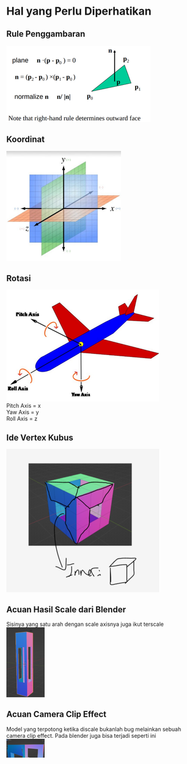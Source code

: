 # Hal yang Perlu Diperhatikan

## Rule Penggambaran
<img src="images/right-hand-rule.png">

## Koordinat
<img src="images/koordinat.png" width="300">

## Rotasi
<img src="images/rotate.png" width="400"> <br>
Pitch Axis = x<br>
Yaw Axis = y<br>
Roll Axis = z<br>

## Ide Vertex Kubus
<img src="images/kubus-breakdown.png" width="400">

## Acuan Hasil Scale dari Blender
Sisinya yang satu arah dengan scale axisnya juga ikut terscale<br>
<img src="images/acuan-axis-scale.png" width="100">

## Acuan Camera Clip Effect
Model yang terpotong ketika discale bukanlah bug melainkan sebuah camera clip effect. Pada blender juga bisa terjadi seperti ini <br>
<img src="images/acuan-camera-clip-effect.png" width="100">